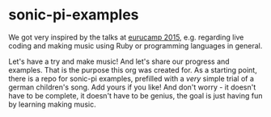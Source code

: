 # sonic-pi-examples 

We got very inspired by the talks at [eurucamp 2015](http://2015.eurucamp.org/), e.g. regarding live coding and making music using Ruby or programming languages in general.

Let's have a try and make music! And let's share our progress and examples. That is the purpose this org was created for. As a starting point, there is a repo for sonic-pi examples, prefilled with a *very* simple trial of a german children's song. Add yours if you like! And don't worry - it doesn't have to be complete, it doesn't have to be genius, the goal is just having fun by learning making music. 
